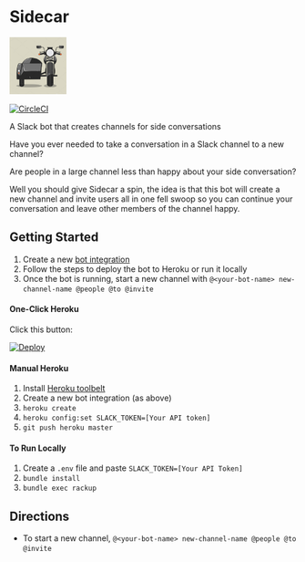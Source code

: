 # Sidecar

<p align="left">
  <img src="https://raw.githubusercontent.com/mikeastock/sidecar/master/logo.png" alt="logo" title="logo" width="100" height="100">
</p>

[![CircleCI](https://circleci.com/gh/mikeastock/sidecar/tree/master.svg?style=svg)](https://circleci.com/gh/mikeastock/sidecar/tree/master)

A Slack bot that creates channels for side conversations

Have you ever needed to take a conversation in a Slack channel to a new channel?

Are people in a large channel less than happy about your side conversation?

Well you should give Sidecar a spin, the idea is that this bot will create a new
channel and invite users all in one fell swoop so you can continue your conversation
and leave other members of the channel happy.

## Getting Started
1. Create a new [bot integration](https://my.slack.com/services/new/bot)
2. Follow the steps to deploy the bot to Heroku or run it locally
3. Once the bot is running, start a new channel with `@<your-bot-name> new-channel-name @people @to @invite`

#### One-Click Heroku
Click this button:

[![Deploy](https://www.herokucdn.com/deploy/button.png)](https://heroku.com/deploy)

#### Manual Heroku
1. Install [Heroku toolbelt](https://devcenter.heroku.com/articles/getting-started-with-nodejs#set-up)
2. Create a new bot integration (as above)
3. `heroku create`
4. `heroku config:set SLACK_TOKEN=[Your API token]`
5. `git push heroku master`

#### To Run Locally
1. Create a `.env` file and paste `SLACK_TOKEN=[Your API Token]`
1. `bundle install`
1. `bundle exec rackup`

## Directions
* To start a new channel, `@<your-bot-name> new-channel-name @people @to @invite`
